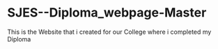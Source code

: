 # SJES--Diploma_webpage-Master
This is the Website that i created for our College where i completed my Diploma
